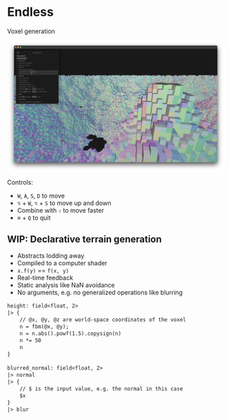 # Endless

Voxel generation

![figure](figure.png)

Controls:

- `W`, `A`, `S`, `D` to move
- `⌥` + `W`, `⌥` + `S` to move up and down
- Combine with `⇧` to move faster
- `⌘` + `Q` to quit


## WIP: Declarative terrain generation

- Abstracts lodding away
- Compiled to a computer shader
- `x.f(y)` == `f(x, y)`
- Real-time feedback
- Static analysis like NaN avoidance
- No arguments, e.g. no generalized operations like blurring

```
height: field<float, 2>
|> {
    // @x, @y, @z are world-space coordinates of the voxel
    n = fbm(@x, @y);
    n = n.abs().powf(1.5).copysign(n)
    n *= 50
    n
}

blurred_normal: field<float, 2>
|> normal
|> {
    // $ is the input value, e.g. the normal in this case
    $x
}
|> blur
```
